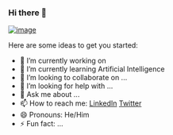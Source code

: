 ### Hi there 👋

[![image](https://user-images.githubusercontent.com/37014747/93665912-c3c9a800-fa97-11ea-9202-f14b6655aa85.png)](https://github.com/RishiGss?tab=repositories)



Here are some ideas to get you started:

- 🔭 I’m currently working on 
- 🌱 I’m currently learning Artificial Intelligence
- 👯 I’m looking to collaborate on ...
- 🤔 I’m looking for help with ...
- 💬 Ask me about ...
- 📫 How to reach me: [LinkedIn](https://www.linkedin.com/in/rishi-kanthan/)  [Twitter](https://twitter.com/rishigss)
- 😄 Pronouns: He/Him
- ⚡ Fun fact: ...

